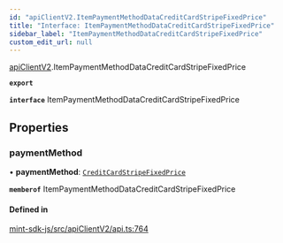 ```yaml
---
id: "apiClientV2.ItemPaymentMethodDataCreditCardStripeFixedPrice"
title: "Interface: ItemPaymentMethodDataCreditCardStripeFixedPrice"
sidebar_label: "ItemPaymentMethodDataCreditCardStripeFixedPrice"
custom_edit_url: null
---
```


[apiClientV2](../modules/apiClientV2).ItemPaymentMethodDataCreditCardStripeFixedPrice

**`export`**

**`interface`** ItemPaymentMethodDataCreditCardStripeFixedPrice

## Properties

### paymentMethod

• **paymentMethod**: [`CreditCardStripeFixedPrice`](../enums/apiClientV2.ItemPaymentMethodDataCreditCardStripeFixedPricePaymentMethodEnum#creditcardstripefixedprice)

**`memberof`** ItemPaymentMethodDataCreditCardStripeFixedPrice

#### Defined in

[mint-sdk-js/src/apiClientV2/api.ts:764](https://github.com/KyuzanInc/mint-sdk-js/blob/d2ac52e/src/apiClientV2/api.ts#L764)
